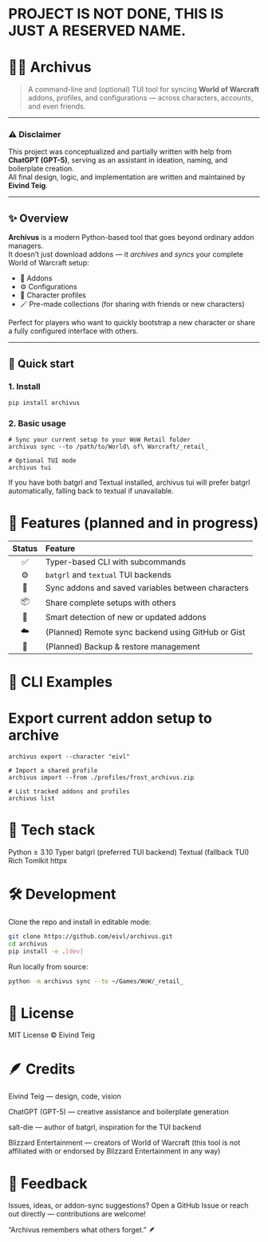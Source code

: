 # PROJECT IS NOT DONE, THIS IS JUST A RESERVED NAME. 

# 🧙‍♂️ Archivus

> A command-line and (optional) TUI tool for syncing **World of Warcraft** addons, profiles, and configurations — across characters, accounts, and even friends.

---

### ⚠️ Disclaimer
This project was conceptualized and partially written with help from **ChatGPT (GPT-5)**, serving as an assistant in ideation, naming, and boilerplate creation.  
All final design, logic, and implementation are written and maintained by **Eivind Teig**.

---

## ✨ Overview

**Archivus** is a modern Python-based tool that goes beyond ordinary addon managers.  
It doesn’t just download addons — it *archives* and *syncs* your complete World of Warcraft setup:

- 🧩 Addons  
- ⚙️ Configurations  
- 🧙 Character profiles  
- 🪄 Pre-made collections (for sharing with friends or new characters)

Perfect for players who want to quickly bootstrap a new character or share a fully configured interface with others.

---

## 🚀 Quick start

### 1. Install
```bash
pip install archivus
```

### 2. Basic usage
```
# Sync your current setup to your WoW Retail folder
archivus sync --to /path/to/World\ of\ Warcraft/_retail_

# Optional TUI mode
archivus tui
```

If you have both batgrl
 and Textual
 installed,
archivus tui will prefer batgrl automatically, falling back to textual if unavailable.

# 🧩 Features (planned and in progress)

| Status | Feature                                            |
| :----: | :------------------------------------------------- |
|    ✅   | Typer-based CLI with subcommands                   |
|   ⚙️   | `batgrl` and `textual` TUI backends                |
|   🔄   | Sync addons and saved variables between characters |
|   📦   | Share complete setups with others                  |
|   🧠   | Smart detection of new or updated addons           |
|   ☁️   | (Planned) Remote sync backend using GitHub or Gist |
|   🧹   | (Planned) Backup & restore management              |


# 🧭 CLI Examples
# Export current addon setup to archive
```
archivus export --character "eivl"

# Import a shared profile
archivus import --from ./profiles/frost_archivus.zip

# List tracked addons and profiles
archivus list
```

# 🧱 Tech stack
Python ≥ 3.10
Typer
batgrl (preferred TUI backend)
Textual (fallback TUI)
Rich
Tomlkit
httpx

# 🛠️ Development

Clone the repo and install in editable mode:
```bash
git clone https://github.com/eivl/archivus.git
cd archivus
pip install -e .[dev]
```
Run locally from source:
```bash
python -m archivus sync --to ~/Games/WoW/_retail_
```

# 📜 License
MIT License © Eivind Teig

# 🪶 Credits
Eivind Teig — design, code, vision

ChatGPT (GPT-5) — creative assistance and boilerplate generation

salt-die  — author of batgrl, inspiration for the TUI backend

Blizzard Entertainment — creators of World of Warcraft (this tool is not affiliated with or endorsed by Blizzard Entertainment in any way)

# 💬 Feedback
Issues, ideas, or addon-sync suggestions?
Open a GitHub Issue or reach out directly — contributions are welcome!

“Archivus remembers what others forget.” 🪶


